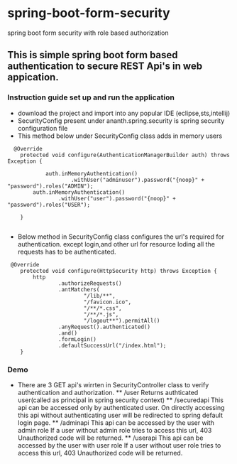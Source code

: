 # spring-boot-form-security
spring boot form security with role based authorization

## This is simple spring boot form based authentication to secure REST Api's in web appication.

### Instruction guide set up and run the application
* download the project and import into any popular IDE (eclipse,sts,intellij)
* SecurityConfig present under ananth.spring.security is spring security configuration file
* This method below under SecurityConfig class adds in memory users
```
  @Override
    protected void configure(AuthenticationManagerBuilder auth) throws Exception {

            auth.inMemoryAuthentication()
                    .withUser("adminuser").password("{noop}" + "password").roles("ADMIN");
        auth.inMemoryAuthentication()
                .withUser("user").password("{noop}" + "password").roles("USER");

    }
                   
````
* Below method in SecurityConfig class configures the url's required for authentication.
  except login,and other url for resource loding all the requests has to be authenticated.
```
 @Override
    protected void configure(HttpSecurity http) throws Exception {
        http
                .authorizeRequests()
                .antMatchers(
                        "/lib/**",
                        "/favicon.ico",
                        "/**/*.css",
                        "/**/*.js",
                        "/logout**").permitAll()
                .anyRequest().authenticated()
                .and()
                .formLogin()
                .defaultSuccessUrl("/index.html");
    }

```

### Demo
* There are 3 GET api's wirrten in SecurityController class to verify authentication and authorization.
  ** /user 
     Returns authticated user(called as principal in spring security context)
  ** /securedapi
     This api can be accessed only by authenticated user.
     On directly accessing this api without authenticating user will be redirected to spring default login page.
  ** /adminapi
     This api can be accessed by the user with admin role
     If a user without admin role tries to access this url, 403 Unauthorized code will be returned.
  ** /userapi
     This api can be accessed by the user with user role
     If a user without user role tries to access this url, 403 Unauthorized code will be returned.
     
